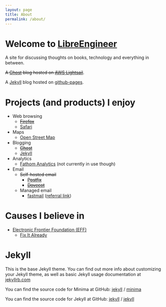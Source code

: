 ```yaml
---
layout: page
title: About
permalink: /about/
---
```



# Welcome to [LibreEngineer](https://blog.mccleery.io)
A site for discussing thoughts on books, technology and everything in between.

~~A [Ghost][ghost] blog hosted on [AWS Lightsail][lightsail]~~.

A [Jekyll](https://jekyllrb.com/) blog hosted on [github-pages][github-pages].

# Projects (and products) I enjoy

- Web browsing
  - ~~[Firefox](https://www.mozilla.org/en-US/firefox/)~~
  - [Safari][safari]
- Maps 
  - [Open Street Map](https://www.openstreetmap.org/)
- Blogging
  - ~~[Ghost](https://ghost.org/)~~
  - [Jekyll][jekyll]
- Analytics
  - [Fathom Analytics](https://usefathom.com/) (not currently in use though)
- Email
  - ~~Self-hosted email~~
    - ~~[Postfix](http://www.postfix.org/)~~
    - ~~[Dovecot](https://www.dovecot.org/)~~
  - Managed email
    - [fastmail][fastmail] ([referral link](https://ref.fm/u26707320))

# Causes I believe in

- [Electronic Frontier Foundation (EFF)](https://www.eff.org/)
  - [Fix It Already](https://fixitalready.eff.org/)



[fastmail]: https://www.fastmail.com/
[jekyll]: https://jekyllrb.com/
[ghost]: https://ghost.org
[github-pages]: https://pages.github.com
[lightsail]: https://aws.amazon.com/lightsail/
[safari]: https://www.apple.com/au/safari/


# Jekyll
This is the base Jekyll theme. You can find out more info about customizing your Jekyll theme, as well as basic Jekyll usage documentation at [jekyllrb.com](https://jekyllrb.com/)

You can find the source code for Minima at GitHub:
[jekyll][jekyll-organization] /
[minima](https://github.com/jekyll/minima)

You can find the source code for Jekyll at GitHub:
[jekyll][jekyll-organization] /
[jekyll](https://github.com/jekyll/jekyll)


[jekyll-organization]: https://github.com/jekyll
